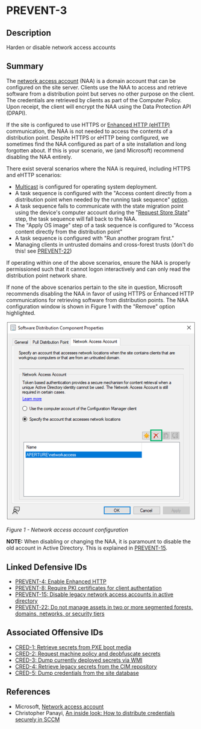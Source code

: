 # PREVENT-3

## Description
Harden or disable network access accounts

## Summary
The [network access account](https://learn.microsoft.com/en-us/mem/configmgr/core/plan-design/hierarchy/accounts#network-access-account) (NAA) is a domain account that can be configured on the site server. Clients use the NAA to access and retrieve software from a distribution point but serves no other purpose on the client. The credentials are retrieved by clients as part of the Computer Policy. Upon receipt, the client will encrypt the NAA using the Data Protection API (DPAPI).

If the site is configured to use HTTPS or [Enhanced HTTP (eHTTP)](https://learn.microsoft.com/en-us/mem/configmgr/core/plan-design/hierarchy/enhanced-http) communication, the NAA is not needed to access the contents of a distribution point. Despite HTTPS or eHTTP being configured, we sometimes find the NAA configured as part of a site installation and long forgotten about. If this is your scenario, we (and Microsoft) recommend disabling the NAA entirely.

There exist several scenarios where the NAA is required, including HTTPS and eHTTP scenarios:
- [Multicast](https://learn.microsoft.com/en-us/mem/configmgr/osd/deploy-use/use-multicast-to-deploy-windows-over-the-network) is configured for operating system deployment.
- A task sequence is configured with the "Access content directly from a distribution point when needed by the running task sequence" [option](https://learn.microsoft.com/en-us/mem/configmgr/osd/deploy-use/deploy-a-task-sequence#bkmk_deploy-options).
- A task sequence fails to communicate with the state migration point using the device's computer account during the "[Request Store State](https://learn.microsoft.com/en-us/mem/configmgr/osd/understand/task-sequence-steps#BKMK_RequestStateStore)" step, the task sequence will fall back to the NAA.
- The "Apply OS image" step of a task sequence is configured to "Access content directly from the distribution point"
- A task sequence is configured with "Run another program first."
- Managing clients in untrusted domains and cross-forest trusts (don't do this! see [PREVENT-22](../PREVENT-22/prevent-22_description.md))

If operating within one of the above scenarios, ensure the NAA is properly permissioned such that it cannot logon interactively and can only read the distribution point network share.

If none of the above scenarios pertain to the site in question, Microsoft recommends disabling the NAA in favor of using HTTPS or Enhanced HTTP communications for retrieving software from distribution points. The NAA configuration window is shown in Figure 1 with the "Remove" option highlighted.

![Figure 1](./prevent-3_naa-disable.png)

_Figure 1 - Network access account configuration_

**NOTE:** When disabling or changing the NAA, it is paramount to disable the old account in Active Directory. This is explained in [PREVENT-15](../prevent-15/prevent-15_description.md).

## Linked Defensive IDs
- [PREVENT-4: Enable Enhanced HTTP](../PREVENT-4/prevent-4_description.md)
- [PREVENT-8: Require PKI certificates for client authentation](../prevent-8/prevent-8_description.md)
- [PREVENT-15: Disable legacy network access accounts in active directory](../prevent-15/prevent-15_description.md)
- [PREVENT-22: Do not manage assets in two or more segmented forests, domains, networks, or security tiers](../PREVENT-22/prevent-22_description.md)

## Associated Offensive IDs
- [CRED-1: Retrieve secrets from PXE boot media](../../../attack-techniques/CRED/CRED-1/cred-1_description.md)
- [CRED-2: Request machine policy and deobfuscate secrets](../../../attack-techniques/CRED/CRED-2/cred-2_description.md)
- [CRED-3: Dump currently deployed secrets via WMI](../../../attack-techniques/CRED/CRED-3/cred-3_description.md)
- [CRED-4: Retrieve legacy secrets from the CIM repository](../../../attack-techniques/CRED/CRED-4/cred-4_description.md)
- [CRED-5: Dump credentials from the site database](../../../attack-techniques/CRED/CRED-5/cred-5_description.md)

## References
- Microsoft, [Network access account](https://learn.microsoft.com/en-us/mem/configmgr/core/plan-design/hierarchy/accounts#network-access-account)
- Christopher Panayi, [An inside look: How to distribute credentials securely in SCCM](https://www.mwrcybersec.com/an-inside-look-how-to-distribute-credentials-securely-in-sccm)